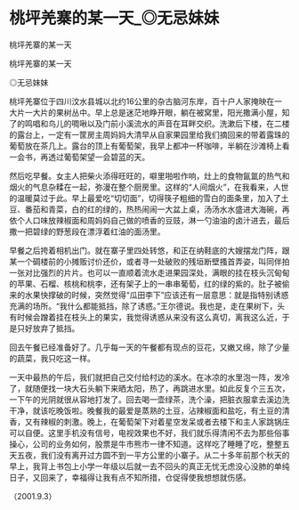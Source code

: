 # 桃坪羌寨的某一天_◎无忌妹妹

桃坪羌寨的某一天

桃坪羌寨的某一天

◎无忌妹妹

桃坪羌寨位于四川汶水县城以北约16公里的杂古脑河东岸，百十户人家掩映在一大片一大片的果树丛中。早上总是迷茫地睁开眼，躺在被窝里，阳光撒满小屋，知了的鸣唱和鸟儿的啁啾以及门前小溪流水的声音在耳畔交织。洗漱后下楼，在二楼的露台上，一定有一筐房主周妈妈大清早从自家果园里给我们摘回来的带着露珠的葡萄放在茶几上。露台的顶上有葡萄架，我早上都冲一杯咖啡，半躺在沙滩椅上看一会书，再透过葡萄架望一会碧蓝的天。

然后吃早餐。女主人把柴火添得旺旺的，噼里啪啦作响，灶上的食物氤氲的热气和烟火的气息杂糅在一起，弥漫在整个厨房里。这样的“人间烟火”，在我看来，人世的温暖莫过于此。早上最爱吃“切切面”，切得筷子粗细的雪白的面条里，加入了土豆、番茄和青菜，白的红的绿的，热热闹闹一大盆上桌，汤汤水水盛进大海碗，再依个人口味放辣椒面和周妈妈自己做的喷香的豆豉，淋一勺油油的卤汁进去，最后撒一把碧绿的野葱段在漂浮着红油的面汤里。

早餐之后挎着相机出门。就在寨子里四处转悠，和正在纳鞋底的大嫂摆龙门阵，跟某一个碉楼前的小摊贩讨价还价，或者寻一处破败的残垣断壁搔首弄姿，叫同伴拍一张对比强烈的片片。也可以一直顺着流水走进果园深处，满眼的挂在枝头沉甸甸的苹果、石榴、核桃和桃李，还有架子上的一串串葡萄，红的绿的紫的。肚子被偷来的水果快撑破的时候，突然觉得“瓜田李下”应该还有一层意思：就是指特别诱惑充满的场所。“我什么都能抵挡，除了诱惑。”王尔德说。我也是，走在果树下，头有时候会蹭着挂在枝头上的果实，我觉得诱惑从来没有这么真切，离我这么近，于是只好放弃了抵挡。

回去午餐已经准备好了。几乎每一天的午餐都有现点的豆花，又嫩又绵，除了少量的蔬菜，我只吃这一样。

一天中最热的午后，我们就把自己交付给村边的溪水。在冰凉的水里泡一阵，发冷了，就随便找一块大石头躺下来晒太阳，热了，再跳进水里。如此反复个三五次，一下午的光阴就很从容地打发了。回去喝一壶绿茶，洗个澡，把脏衣服拿去溪边洗干净，就该吃晚饭啦。晚餐我的最爱是蒸熟的土豆，沾辣椒面和盐吃，有土豆的清香，又有辣椒的刺激。晚上，在葡萄架下对着星空发呆或者去楼下和主人家跳锅庄可以自便。这里手机没有信号，电视效果也不好，我们就乐得清闲不去为那些俗事操心，公司的业务如何，股票是牛市熊市一律不知道。这样吃了睡睡了吃，整整五天五夜，我们没有离开过方圆不到一平方公里的小寨子。从二十多年前那个秋天的早上，我背上书包上小学一年级以后就一去不回头的真正无忧无虑没心没肺的单纯日子，又回来了，幸福得让我有点不知所措，仓促得使我想想就伤感。

（2001.9.3）